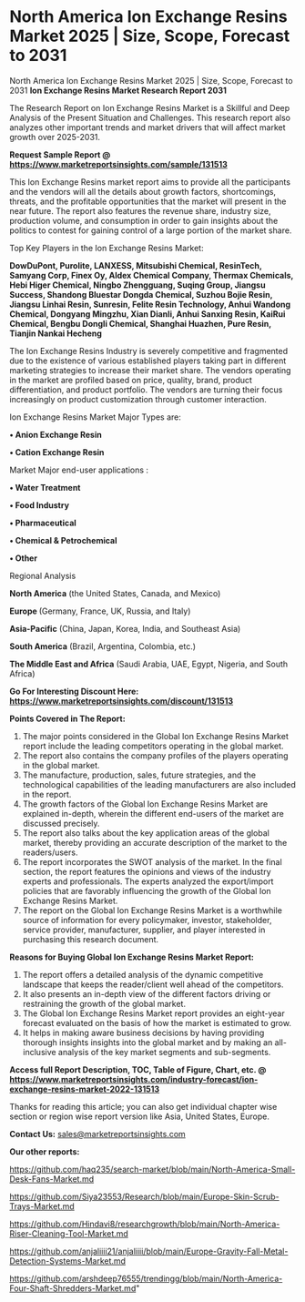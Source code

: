 # North America Ion Exchange Resins Market 2025 | Size, Scope, Forecast to 2031
North America Ion Exchange Resins Market 2025 | Size, Scope, Forecast to 2031
<strong>Ion Exchange Resins Market Research Report 2031</strong>

The Research Report on Ion Exchange Resins Market is a Skillful and Deep Analysis of the Present Situation and Challenges. This research report also analyzes other important trends and market drivers that will affect market growth over 2025-2031.

<strong>Request Sample Report @ <a href=https://www.marketreportsinsights.com/sample/131513>https://www.marketreportsinsights.com/sample/131513</a></strong>

This Ion Exchange Resins market report aims to provide all the participants and the vendors will all the details about growth factors, shortcomings, threats, and the profitable opportunities that the market will present in the near future. The report also features the revenue share, industry size, production volume, and consumption in order to gain insights about the politics to contest for gaining control of a large portion of the market share.

Top Key Players in the Ion Exchange Resins Market:

<strong>DowDuPont, Purolite, LANXESS, Mitsubishi Chemical, ResinTech, Samyang Corp, Finex Oy, Aldex Chemical Company, Thermax Chemicals, Hebi Higer Chemical, Ningbo Zhengguang, Suqing Group, Jiangsu Success, Shandong Bluestar Dongda Chemical, Suzhou Bojie Resin, Jiangsu Linhai Resin, Sunresin, Felite Resin Technology, Anhui Wandong Chemical, Dongyang Mingzhu, Xian Dianli, Anhui Sanxing Resin, KaiRui Chemical, Bengbu Dongli Chemical, Shanghai Huazhen, Pure Resin, Tianjin Nankai Hecheng</strong>

The Ion Exchange Resins Industry is severely competitive and fragmented due to the existence of various established players taking part in different marketing strategies to increase their market share. The vendors operating in the market are profiled based on price, quality, brand, product differentiation, and product portfolio. The vendors are turning their focus increasingly on product customization through customer interaction.

Ion Exchange Resins Market Major Types are:

<strong>• Anion Exchange Resin

• Cation Exchange Resin</strong>

Market Major end-user applications :

<strong>• Water Treatment

• Food Industry

• Pharmaceutical

• Chemical & Petrochemical

• Other</strong>

Regional Analysis

</u><strong><b>North America</b></strong> (the United States, Canada, and Mexico)

<strong><b>Europe </b></strong>(Germany, France, UK, Russia, and Italy)

<strong><b>Asia-Pacific</b></strong> (China, Japan, Korea, India, and Southeast Asia)

<strong><b>South America</b></strong> (Brazil, Argentina, Colombia, etc.)

<strong><b>The Middle East and Africa</b></strong> (Saudi Arabia, UAE, Egypt, Nigeria, and South Africa)

<strong>Go For Interesting Discount Here: <a href=https://www.marketreportsinsights.com/discount/131513>https://www.marketreportsinsights.com/discount/131513</a></strong>

<strong>Points Covered in The Report:</strong>
<ol>
  <li>The major points considered in the Global Ion Exchange Resins Market report include the leading competitors operating in the global market.</li>
  <li>The report also contains the company profiles of the players operating in the global market.</li>
  <li>The manufacture, production, sales, future strategies, and the technological capabilities of the leading manufacturers are also included in the report.</li>
  <li>The growth factors of the Global Ion Exchange Resins Market are explained in-depth, wherein the different end-users of the market are discussed precisely.</li>
  <li>The report also talks about the key application areas of the global market, thereby providing an accurate description of the market to the readers/users.</li>
  <li>The report incorporates the SWOT analysis of the market. In the final section, the report features the opinions and views of the industry experts and professionals. The experts analyzed the export/import policies that are favorably influencing the growth of the Global Ion Exchange Resins Market.</li>
  <li>The report on the Global Ion Exchange Resins Market is a worthwhile source of information for every policymaker, investor, stakeholder, service provider, manufacturer, supplier, and player interested in purchasing this research document.</li>
</ol>
<strong>Reasons for Buying Global Ion Exchange Resins Market Report:</strong>

<ol>
  <li>The report offers a detailed analysis of the dynamic competitive landscape that keeps the reader/client well ahead of the competitors.</li>
  <li>It also presents an in-depth view of the different factors driving or restraining the growth of the global market.</li>
  <li>The Global Ion Exchange Resins Market report provides an eight-year forecast evaluated on the basis of how the market is estimated to grow.</li>
  <li>It helps in making aware business decisions by having providing thorough insights insights into the global market and by making an all-inclusive analysis of the key market segments and sub-segments.</li>
</ol>
<strong>Access full Report Description, TOC, Table of Figure, Chart, etc. @ <a href=https://www.marketreportsinsights.com/industry-forecast/ion-exchange-resins-market-2022-131513>https://www.marketreportsinsights.com/industry-forecast/ion-exchange-resins-market-2022-131513</a></strong>


Thanks for reading this article; you can also get individual chapter wise section or region wise report version like Asia, United States, Europe.

<strong>Contact Us:</strong>
sales@marketreportsinsights.com

<strong>Our other reports:</strong>

<a href=https://github.com/haq235/search-market/blob/main/North-America-Small-Desk-Fans-Market.md>https://github.com/haq235/search-market/blob/main/North-America-Small-Desk-Fans-Market.md</a>

<a href=https://github.com/Siya23553/Research/blob/main/Europe-Skin-Scrub-Trays-Market.md>https://github.com/Siya23553/Research/blob/main/Europe-Skin-Scrub-Trays-Market.md</a>

<a href=https://github.com/Hindavi8/researchgrowth/blob/main/North-America-Riser-Cleaning-Tool-Market.md>https://github.com/Hindavi8/researchgrowth/blob/main/North-America-Riser-Cleaning-Tool-Market.md</a>

<a href=https://github.com/anjaliiii21/anjaliiii/blob/main/Europe-Gravity-Fall-Metal-Detection-Systems-Market.md>https://github.com/anjaliiii21/anjaliiii/blob/main/Europe-Gravity-Fall-Metal-Detection-Systems-Market.md</a>

<a href=https://github.com/arshdeep76555/trendingg/blob/main/North-America-Four-Shaft-Shredders-Market.md>https://github.com/arshdeep76555/trendingg/blob/main/North-America-Four-Shaft-Shredders-Market.md</a>"
